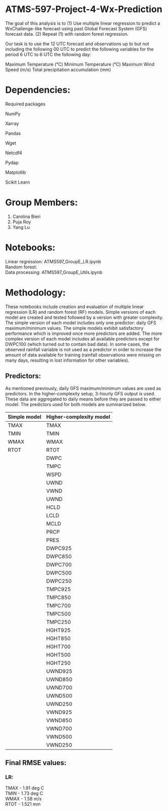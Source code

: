 # ATMS-597-Project-4-Wx-Prediction


The goal of this analysis is to (1) Use multiple linear regression to predict a WxChallenge-like forecast using past Global Forecast System (GFS) forecast data. (2) Repeat (1) with random forest regression.

Our task is to use the 12 UTC forecast and observations up to but not including the following 00 UTC to predict the following variables for the period 6 UTC to 6 UTC the following day:

Maximum Temperature (°C)
Minimum Temperature (°C)
Maximum Wind Speed (m/s)
Total precipitation accumulation (mm)


# Dependencies:
Required packages

NumPy

Xarray

Pandas

Wget

Netcdf4

Pydap

Matplotlib

Scikit Learn


# Group Members:
 
1. Carolina Bieri
2. Puja Roy
3. Yang Lu

# Notebooks:
Linear regression: ATMS597_GroupE_LR.ipynb\
Random forest: \
Data processing: ATMS597_GroupE_Utils.ipynb 

# Methodology:

These notebooks include creation and evaluation of multiple linear regression (LR) and random forest (RF) models. Simple versions of each model are created and tested followed by a version with greater complexity. The simple version of each model includes only one predictor: daily GFS maximum/minimum values. The simple models exhibit satisfactory performance which is improved once more predictors are added.
The more complex version of each model includes all available predictors except for DWPC100 (which turned out to contain bad data). In some cases, the observed rainfall variable is not used as a predictor in order to increase the amount of data available for training (rainfall observations were missing on many days, resulting in lost information for other variables). 

## Predictors:
As mentioned previously, daily GFS maximum/minimum values are used as predictors. In the higher-complexity setup, 3-hourly GFS output is used. These data are aggregated to daily means before they are passed to either model. The predictors used for both models are summarized below.

| Simple model | Higher-complexity model |
| ------------- | ------------- |
| TMAX | TMAX |
| TMIN | TMIN  |
| WMAX | WMAX  |
| RTOT | RTOT |
|  | DWPC |
|  | TMPC |
|  | WSPD  |
|  | UWND  |
|  | VWND  |
|  | UWND  |
|  | HCLD |
|  | LCLD  |
|  | MCLD  |
|  | PRCP |
|  | PRES |
|  | DWPC925 |
|  | DWPC850  |
|  | DWPC700 |
|  | DWPC500 |
|  | DWPC250  |
|  | TMPC925 |
|  | TMPC850  |
|  | TMPC700 |
|  | TMPC500 |
|  | TMPC250  |
|  | HGHT925 |
|  | HGHT850  |
|  | HGHT700 |
|  | HGHT500 |
|  | HGHT250 |
|  | UWND925 |
|  | UWND850  |
|  | UWND700 |
|  | UWND500 |
|  | UWND250  |
|  | VWND925 |
|  | VWND850  |
|  | VWND700 |
|  | VWND500 |
|  | VWND250  |



## Final RMSE values:
### LR: 
TMAX - 1.91 deg C\
TMIN - 1.73 deg C\
WMAX - 1.58 m/s\
RTOT - 1.521 mm

